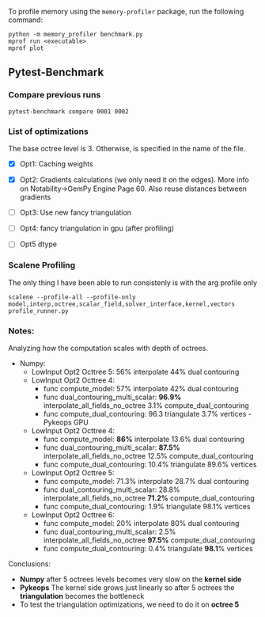 To profile memory using the `memory-profiler` package, run the following command:
```
python -m memory_profiler benchmark.py
mprof run <executable>
mprof plot
``` 


## Pytest-Benchmark

### Compare previous runs

`pytest-benchmark compare 0001 0002`



### List of optimizations
The base octree level is 3. Otherwise, is specified in the name of the file. 

- [x] Opt1: Caching weights
- [x] Opt2: Gradients calculations (we only need it on the edges). More info on Notability->GemPy Engine Page 60. Also reuse distances between gradients
- [ ] Opt3: Use new fancy triangulation
- [ ] Opt4: fancy triangulation in gpu
  (after profiling)
- [ ] Opt5 dtype



### Scalene Profiling
The only thing I have been able to run consistenly is with the arg profile only

`scalene --profile-all --profile-only model,interp,octree,scalar_field,solver_interface,kernel,vectors profile_runner.py`  


### Notes:

Analyzing how the computation scales with depth of octrees.

- Numpy:
  - LowInput Opt2 Octtree 5: 56% interpolate 44% dual contouring
  - LowInput Opt2 Octtree 4: 
    - func compute_model: 57% interpolate 42% dual contouring
    - func dual_contouring_multi_scalar: **96.9%** interpolate_all_fields_no_octree 3.1% compute_dual_contouring
    - func compute_dual_contouring: 96.3 triangulate 3.7% vertices
-Pykeops GPU 
  - LowInput Opt2 Octtree 4:
    - func compute_model: **86%** interpolate 13.6% dual contouring
    - func dual_contouring_multi_scalar: **87.5%** interpolate_all_fields_no_octree 12.5% compute_dual_contouring
    - func compute_dual_contouring: 10.4% triangulate 89.6% vertices 
  - LowInput Opt2 Octtree 5:
    - func compute_model: 71.3% interpolate 28.7% dual contouring
    - func dual_contouring_multi_scalar: 28.8% interpolate_all_fields_no_octree **71.2%** compute_dual_contouring
    - func compute_dual_contouring: 1.9% triangulate 98.1% vertices
  - LowInput Opt2 Octtree 6:
    - func compute_model: 20% interpolate 80% dual contouring
    - func dual_contouring_multi_scalar: 2.5% interpolate_all_fields_no_octree **97.5%** compute_dual_contouring
    - func compute_dual_contouring: 0.4% triangulate **98.1**% vertices

Conclusions:
  - **Numpy** after 5 octrees levels becomes very slow on the **kernel side**
  - **Pykeops** The kernel side grows just linearly so after 5 octrees the **triangulation** becomes the bottleneck
  - To test the triangulation optimizations, we need to do it on **octree 5**